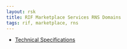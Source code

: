 ```yaml
---
layout: rsk
title: RIF Marketplace Services RNS Domains
tags: rif, marketplace, rns
---
```


- [Technical Specifications](./techspecs)
